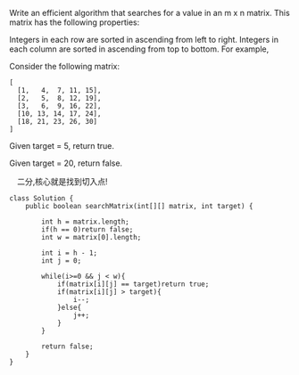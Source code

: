 Write an efficient algorithm that searches for a value in an m x n matrix. This matrix has the following properties:

Integers in each row are sorted in ascending from left to right.
Integers in each column are sorted in ascending from top to bottom.
For example,

Consider the following matrix:
```
[
  [1,   4,  7, 11, 15],
  [2,   5,  8, 12, 19],
  [3,   6,  9, 16, 22],
  [10, 13, 14, 17, 24],
  [18, 21, 23, 26, 30]
]
```
Given target = 5, return true.

Given target = 20, return false.

&emsp;二分,核心就是找到切入点!
```
class Solution {
    public boolean searchMatrix(int[][] matrix, int target) {

        int h = matrix.length;
        if(h == 0)return false;
        int w = matrix[0].length;
        
        int i = h - 1;
        int j = 0;
        
        while(i>=0 && j < w){
            if(matrix[i][j] == target)return true;
            if(matrix[i][j] > target){
                i--;
            }else{
                j++;
            }
        }
        
        return false;
    }
}
```